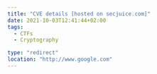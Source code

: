 ```yaml
---
title: "CVE details [hosted on secjuice.com]"
date: 2021-10-03T12:41:44+02:00
tags:
  - CTFs
  - Cryptography

type: "redirect"
location: "http://www.google.com"
---
```



